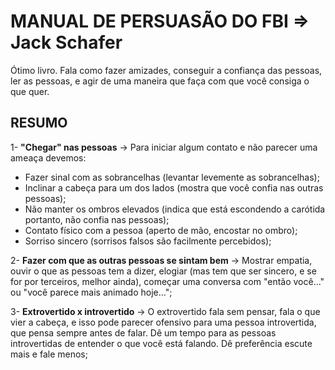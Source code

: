 # MANUAL DE PERSUASÃO DO FBI => Jack Schafer

Ótimo livro. Fala como fazer amizades, conseguir a confiança das pessoas, ler as pessoas, e agir de uma maneira que faça com que você consiga o que quer.

## RESUMO

1- **"Chegar" nas pessoas** -> Para iniciar algum contato e não parecer uma ameaça devemos:
- Fazer sinal com as sobrancelhas (levantar levemente as sobrancelhas);
- Inclinar a cabeça para um dos lados (mostra que você confia nas outras pessoas); 
- Não manter os ombros elevados (indica que está escondendo a carótida portanto, não confia nas pessoas);
- Contato físico com a pessoa (aperto de mão, encostar no ombro);
- Sorriso sincero (sorrisos falsos são facilmente percebidos);

2- **Fazer com que as outras pessoas se sintam bem** -> Mostrar empatia, ouvir o que as pessoas tem a dizer, elogiar (mas tem que ser sincero, e se for por terceiros, melhor ainda), começar uma conversa com "então você..." ou "você parece mais animado hoje...";

3- **Extrovertido x introvertido** -> O extrovertido fala sem pensar, fala o que vier a cabeça, e isso pode parecer ofensivo para uma pessoa introvertida, que pensa sempre antes de falar. Dê um tempo para as pessoas introvertidas de entender o que você está falando. Dê preferência escute mais e fale menos;
